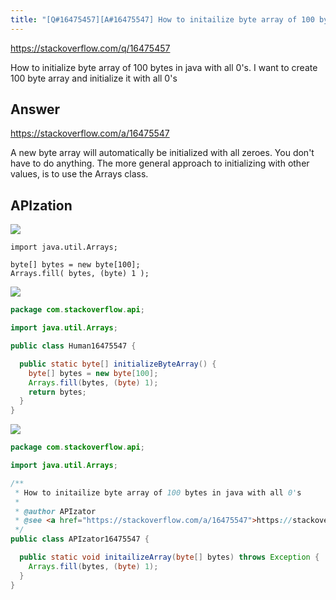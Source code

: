 ```yaml
---
title: "[Q#16475457][A#16475547] How to initailize byte array of 100 bytes in java with all 0's"
---
```


https://stackoverflow.com/q/16475457

How to initialize byte array of 100 bytes in java with all 0&#x27;s.
I want to create 100 byte array and initialize it with all 0&#x27;s

## Answer

https://stackoverflow.com/a/16475547

A new byte array will automatically be initialized with all zeroes. You don&#x27;t have to do anything.
The more general approach to initializing with other values, is to use the Arrays class.

## APIzation

<div class="code-3columns-row">

<div class="code-3columns-column">

<div><img src="/stackoverflow.png" /></div>

```plain
import java.util.Arrays;

byte[] bytes = new byte[100];
Arrays.fill( bytes, (byte) 1 );
```

</div>

<div class="code-3columns-column">

<div><img src="/human.png" /></div>

```java
package com.stackoverflow.api;

import java.util.Arrays;

public class Human16475547 {

  public static byte[] initializeByteArray() {
    byte[] bytes = new byte[100];
    Arrays.fill(bytes, (byte) 1);
    return bytes;
  }
}

```

</div>

<div class="code-3columns-column">

<div><img src="/apizator.png" /></div>

```java
package com.stackoverflow.api;

import java.util.Arrays;

/**
 * How to initailize byte array of 100 bytes in java with all 0's
 *
 * @author APIzator
 * @see <a href="https://stackoverflow.com/a/16475547">https://stackoverflow.com/a/16475547</a>
 */
public class APIzator16475547 {

  public static void initailizeArray(byte[] bytes) throws Exception {
    Arrays.fill(bytes, (byte) 1);
  }
}

```

</div>

</div>